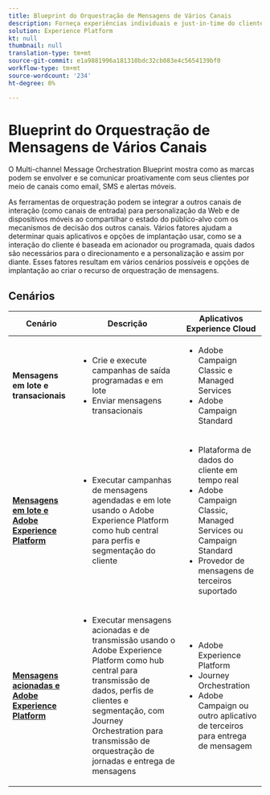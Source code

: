 ```yaml
---
title: Blueprint do Orquestração de Mensagens de Vários Canais
description: Forneça experiências individuais e just-in-time do cliente em todas as telas.
solution: Experience Platform
kt: null
thumbnail: null
translation-type: tm+mt
source-git-commit: e1a9881996a181310bdc32cb083e4c5654139bf0
workflow-type: tm+mt
source-wordcount: '234'
ht-degree: 0%

---
```



# Blueprint do Orquestração de Mensagens de Vários Canais

O Multi-channel Message Orchestration Blueprint mostra como as marcas podem se envolver e se comunicar proativamente com seus clientes por meio de canais como email, SMS e alertas móveis.

As ferramentas de orquestração podem se integrar a outros canais de interação (como canais de entrada) para personalização da Web e de dispositivos móveis ao compartilhar o estado do público-alvo com os mecanismos de decisão dos outros canais. Vários fatores ajudam a determinar quais aplicativos e opções de implantação usar, como se a interação do cliente é baseada em acionador ou programada, quais dados são necessários para o direcionamento e a personalização e assim por diante. Esses fatores resultam em vários cenários possíveis e opções de implantação ao criar o recurso de orquestração de mensagens.

## Cenários


| Cenário | Descrição | Aplicativos Experience Cloud |
|---|---|---|
| **Mensagens em lote e transacionais** | <ul><li>Crie e execute campanhas de saída programadas e em lote</li><li>Enviar mensagens transacionais</li></ul> | <ul><li>Adobe Campaign Classic e Managed Services</li><li>Adobe Campaign Standard</li></ul> |
| **[Mensagens em lote e Adobe Experience Platform](batch-messaging.md)** | <ul><li>Executar campanhas de mensagens agendadas e em lote usando o Adobe Experience Platform como hub central para perfis e segmentação do cliente</li></ul> | <ul><li>Plataforma de dados do cliente em tempo real</li><li>Adobe Campaign Classic, Managed Services ou Campaign Standard</li><li>Provedor de mensagens de terceiros suportado</li></ul> |
| **[Mensagens acionadas e Adobe Experience Platform](triggered-messaging.md)** | <ul><li>Executar mensagens acionadas e de transmissão usando o Adobe Experience Platform como hub central para transmissão de dados, perfis de clientes e segmentação, com Journey Orchestration para transmissão de orquestração de jornadas e entrega de mensagens</li></ul> | <ul><li>Adobe Experience Platform</li><li>Journey Orchestration</li><li>Adobe Campaign ou outro aplicativo de terceiros para entrega de mensagem</li></ul> |
